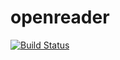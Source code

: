 openreader
==========
[![Build Status](https://travis-ci.org/amatriain/openreader.png)](https://travis-ci.org/amatriain/openreader)
